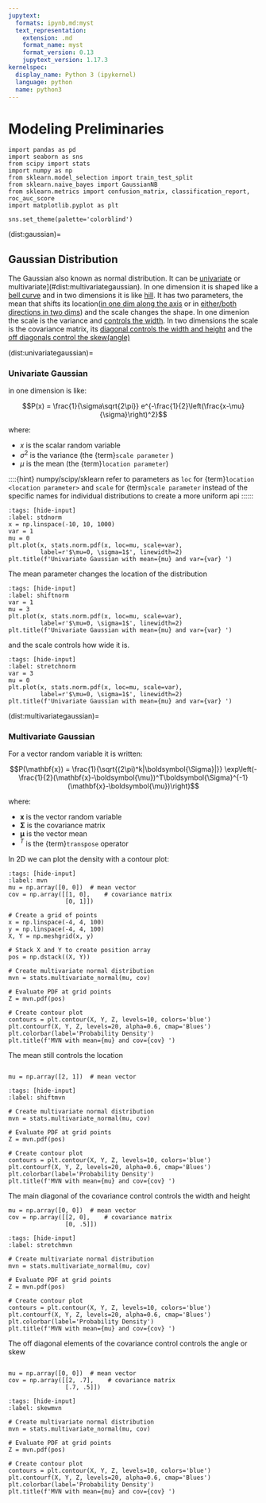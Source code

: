 ```yaml
---
jupytext:
  formats: ipynb,md:myst
  text_representation:
    extension: .md
    format_name: myst
    format_version: 0.13
    jupytext_version: 1.17.3
kernelspec:
  display_name: Python 3 (ipykernel)
  language: python
  name: python3
---
```




# Modeling Preliminaries


```{code-cell} ipython3
import pandas as pd
import seaborn as sns
from scipy import stats
import numpy as np
from sklearn.model_selection import train_test_split
from sklearn.naive_bayes import GaussianNB
from sklearn.metrics import confusion_matrix, classification_report, roc_auc_score 
import matplotlib.pyplot as plt

sns.set_theme(palette='colorblind')
```

(dist:gaussian)=
## Gaussian Distribution

The Gaussian also known as normal distribution. It can be [univariate](#dist:univariategaussian) or multivariate](#dist:multivariategaussian). In one dimension it is shaped like a [bell curve](#stdnorm) and in two dimensions it is like [hill](#mvn). It has two parameters, the mean that shifts its location([in one dim along the axis](#shiftnorm) or in [either/both directions in two dims](#shiftmvn)) and the scale changes the shape. In one dimenion the scale is the variance and [controls the width](#stretchnorm).  In two dimensions the scale is the covariance matrix, its [diagonal controls the width and height](#stretchmvn) and the [off diagonals control the skew(angle)](#skewmvn)

(dist:univariategaussian)=
### Univariate Gaussian
in one dimension is like:

$$P(x)  = \frac{1}{\sigma\sqrt{2\pi}} e^{-\frac{1}{2}\left(\frac{x-\mu}{\sigma}\right)^2}$$

where:
- $x$ is the scalar random variable 
- $\sigma^2$ is the variance (the {term}`scale parameter` )
- $\mu$ is the mean (the {term}`location parameter`)

::::{hint}
numpy/scipy/sklearn refer to parameters as `loc` for {term}`location <location parameter>` and `scale` for {term}`scale parameter`  instead of the specific names for individual distributions to create a more uniform api
::::::

```{code-cell} ipython3
:tags: [hide-input]
:label: stdnorm
x = np.linspace(-10, 10, 1000)
var = 1
mu = 0
plt.plot(x, stats.norm.pdf(x, loc=mu, scale=var), 
         label=r'$\mu=0, \sigma=1$', linewidth=2)
plt.title(f'Univariate Gaussian with mean={mu} and var={var} ')
```

The mean parameter changes the location of the distribution

```{code-cell} ipython3
:tags: [hide-input]
:label: shiftnorm
var = 1
mu = 3
plt.plot(x, stats.norm.pdf(x, loc=mu, scale=var), 
         label=r'$\mu=0, \sigma=1$', linewidth=2)
plt.title(f'Univariate Gaussian with mean={mu} and var={var} ')
```

and the scale controls how wide it is. 

```{code-cell} ipython3
:tags: [hide-input]
:label: stretchnorm
var = 3
mu = 0
plt.plot(x, stats.norm.pdf(x, loc=mu, scale=var), 
         label=r'$\mu=0, \sigma=1$', linewidth=2)
plt.title(f'Univariate Gaussian with mean={mu} and var={var} ')
```

(dist:multivariategaussian)=
### Multivariate Gaussian 

For a vector random variable it is written: 

$$P(\mathbf{x}) = \frac{1}{\sqrt{(2\pi)^k|\boldsymbol{\Sigma}|}} \exp\left(-\frac{1}{2}(\mathbf{x}-\boldsymbol{\mu})^T\boldsymbol{\Sigma}^{-1}(\mathbf{x}-\boldsymbol{\mu})\right)$$

where: 
- $\mathbf{x}$ is the vector random variable 
- $\boldsymbol{\Sigma}$ is the covariance matrix
- $\boldsymbol{\mu}$ is the vector mean
- $^T$ is the {term}`transpose` operator

In 2D we can plot the density with a contour plot: 

```{code-cell} ipython3
:tags: [hide-input]
:label: mvn
mu = np.array([0, 0])  # mean vector
cov = np.array([[1, 0],    # covariance matrix
                [0, 1]])

# Create a grid of points
x = np.linspace(-4, 4, 100)
y = np.linspace(-4, 4, 100)
X, Y = np.meshgrid(x, y)

# Stack X and Y to create position array
pos = np.dstack((X, Y))

# Create multivariate normal distribution
mvn = stats.multivariate_normal(mu, cov)

# Evaluate PDF at grid points
Z = mvn.pdf(pos)

# Create contour plot
contours = plt.contour(X, Y, Z, levels=10, colors='blue')
plt.contourf(X, Y, Z, levels=20, alpha=0.6, cmap='Blues')
plt.colorbar(label='Probability Density')
plt.title(f'MVN with mean={mu} and cov={cov} ')
```

The mean still controls the location
```{code-cell} ipython3

mu = np.array([2, 1])  # mean vector
```


```{code-cell} ipython3
:tags: [hide-input]
:label: shiftmvn

# Create multivariate normal distribution
mvn = stats.multivariate_normal(mu, cov)

# Evaluate PDF at grid points
Z = mvn.pdf(pos)

# Create contour plot
contours = plt.contour(X, Y, Z, levels=10, colors='blue')
plt.contourf(X, Y, Z, levels=20, alpha=0.6, cmap='Blues')
plt.colorbar(label='Probability Density')
plt.title(f'MVN with mean={mu} and cov={cov} ')
```


The main diagonal of the covariance control controls the width and height
```{code-cell} ipython3
mu = np.array([0, 0])  # mean vector
cov = np.array([[2, 0],    # covariance matrix
                [0, .5]])
```

```{code-cell} ipython3
:tags: [hide-input]
:label: stretchmvn

# Create multivariate normal distribution
mvn = stats.multivariate_normal(mu, cov)

# Evaluate PDF at grid points
Z = mvn.pdf(pos)

# Create contour plot
contours = plt.contour(X, Y, Z, levels=10, colors='blue')
plt.contourf(X, Y, Z, levels=20, alpha=0.6, cmap='Blues')
plt.colorbar(label='Probability Density')
plt.title(f'MVN with mean={mu} and cov={cov} ')
```


The off diagonal elements of the covariance control controls the angle or skew
```{code-cell} ipython3

mu = np.array([0, 0])  # mean vector
cov = np.array([[2, .7],    # covariance matrix
                [.7, .5]])
```

```{code-cell} ipython3
:tags: [hide-input]
:label: skewmvn

# Create multivariate normal distribution
mvn = stats.multivariate_normal(mu, cov)

# Evaluate PDF at grid points
Z = mvn.pdf(pos)

# Create contour plot
contours = plt.contour(X, Y, Z, levels=10, colors='blue')
plt.contourf(X, Y, Z, levels=20, alpha=0.6, cmap='Blues')
plt.colorbar(label='Probability Density')
plt.title(f'MVN with mean={mu} and cov={cov} ')
```



```{code-cell} ipython3
```
